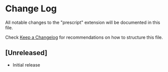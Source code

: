 # Change Log

All notable changes to the "prescript" extension will be documented in this file.

Check [Keep a Changelog](http://keepachangelog.com/) for recommendations on how to structure this file.

## [Unreleased]

- Initial release